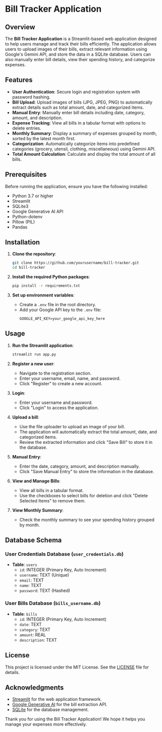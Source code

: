# Bill Tracker Application

## Overview

The **Bill Tracker Application** is a Streamlit-based web application designed to help users manage and track their bills efficiently. The application allows users to upload images of their bills, extract relevant information using Google's Gemini API, and store the data in a SQLite database. Users can also manually enter bill details, view their spending history, and categorize expenses.

## Features

- **User Authentication**: Secure login and registration system with password hashing.
- **Bill Upload**: Upload images of bills (JPG, JPEG, PNG) to automatically extract details such as total amount, date, and categorized items.
- **Manual Entry**: Manually enter bill details including date, category, amount, and description.
- **Expense Tracking**: View all bills in a tabular format with options to delete entries.
- **Monthly Summary**: Display a summary of expenses grouped by month, sorted by the latest month first.
- **Categorization**: Automatically categorize items into predefined categories (grocery, utensil, clothing, miscellaneous) using Gemini API.
- **Total Amount Calculation**: Calculate and display the total amount of all bills.

## Prerequisites

Before running the application, ensure you have the following installed:

- Python 3.7 or higher
- Streamlit
- SQLite3
- Google Generative AI API
- Python-dotenv
- Pillow (PIL)
- Pandas

## Installation

1. **Clone the repository**:
   ```bash
   git clone https://github.com/yourusername/bill-tracker.git
   cd bill-tracker
   ```

2. **Install the required Python packages**:
   ```bash
   pip install -r requirements.txt
   ```

3. **Set up environment variables**:
   - Create a `.env` file in the root directory.
   - Add your Google API key to the `.env` file:
     ```plaintext
     GOOGLE_API_KEY=your_google_api_key_here
     ```

## Usage

1. **Run the Streamlit application**:
   ```bash
   streamlit run app.py
   ```

2. **Register a new user**:
   - Navigate to the registration section.
   - Enter your username, email, name, and password.
   - Click "Register" to create a new account.

3. **Login**:
   - Enter your username and password.
   - Click "Login" to access the application.

4. **Upload a bill**:
   - Use the file uploader to upload an image of your bill.
   - The application will automatically extract the total amount, date, and categorized items.
   - Review the extracted information and click "Save Bill" to store it in the database.

5. **Manual Entry**:
   - Enter the date, category, amount, and description manually.
   - Click "Save Manual Entry" to store the information in the database.

6. **View and Manage Bills**:
   - View all bills in a tabular format.
   - Use the checkboxes to select bills for deletion and click "Delete Selected Items" to remove them.

7. **View Monthly Summary**:
   - Check the monthly summary to see your spending history grouped by month.

## Database Schema

### User Credentials Database (`user_credentials.db`)
- **Table**: `users`
  - `id`: INTEGER (Primary Key, Auto Increment)
  - `username`: TEXT (Unique)
  - `email`: TEXT
  - `name`: TEXT
  - `password`: TEXT (Hashed)

### User Bills Database (`bills_username.db`)
- **Table**: `bills`
  - `id`: INTEGER (Primary Key, Auto Increment)
  - `date`: TEXT
  - `category`: TEXT
  - `amount`: REAL
  - `description`: TEXT


## License

This project is licensed under the MIT License. See the [LICENSE](LICENSE) file for details.

## Acknowledgments

- [Streamlit](https://streamlit.io/) for the web application framework.
- [Google Generative AI](https://ai.google.dev/) for the bill extraction API.
- [SQLite](https://www.sqlite.org/) for the database management.


Thank you for using the Bill Tracker Application! We hope it helps you manage your expenses more effectively.
